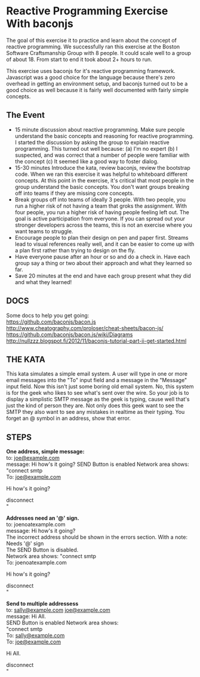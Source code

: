 Reactive Programming Exercise With baconjs
=====================
The goal of this exercise it to practice and learn about the concept of reactive programming. We successfully ran this exercise at the Boston Software Craftsmanship Group with 8 people. It could scale well to a group of about 18. From start to end it took about 2+ hours to run.

This exercise uses baconjs for it's reactive programming framework. Javascript was a good choice for the language because there's zero overhead in getting an environment setup, and baconjs turned out to be a good choice as well because it is fairly well documented with fairly simple concepts. 

The Event
---------
* 15 minute discussion about reactive programming. Make sure people understand the basic concepts and reasoning for reactive programming. I started the discussion by asking the group to explain reactive programming. This turned out well because: (a) I'm no expert (b) I suspected, and was correct that a number of people were familiar with the concept (c) It seemed like a good way to foster dialog.
* 15-30 minutes Introduce the kata, review baconjs, review the bootstrap code. When we ran this exercise it was helpful to whiteboard different concepts. At this point in the exercise, it's critical that most people in the group understand the basic concepts. You don't want groups breaking off into teams if they are missing core concepts.
* Break groups off into teams of ideally 3 people. With two people, you run a higher risk of not having a team that groks the assignment. With four people, you run a higher risk of having people feeling left out. The goal is active participation from everyone. If you can spread out your stronger developers across the teams, this is not an exercise where you want teams to struggle.
* Encourage people to plan their design on pen and paper first. Streams lead to visual references really well, and it can be easier to come up with a plan first rather than trying to design on the fly.
* Have everyone pause after an hour or so and do a check in. Have each group say a thing or two about their approach and what they learned so far.
* Save 20 minutes at the end and have each group present what they did and what they learned!

DOCS
---
Some docs to help you get going:   
https://github.com/baconjs/bacon.js     
http://www.cheatography.com/proloser/cheat-sheets/bacon-js/   
https://github.com/baconjs/bacon.js/wiki/Diagrams   
http://nullzzz.blogspot.fi/2012/11/baconjs-tutorial-part-ii-get-started.html  


THE KATA
--------
This kata simulates a simple email system. A user will type in one or more email messages into the "To" input field and a message in the "Message" input field. Now this isn't just some boring old email system. No, this system is for the geek who likes to see what's sent over the wire. So your job is to display a simplistic SMTP message as the geek is typing, cause well that's just the kind of person they are. Not only does this geek want to see the SMTP they also want to see any mistakes in realtime as their typing. You forget an @ symbol in an address, show that error. 

STEPS
------
**One address, simple message:**  
to: joe@example.com  
message: Hi how's it going?
SEND Button is enabled
Network area shows:  
"connect smtp  
To: joe@example.com  
    
Hi how's it going?  
  
disconnect  
"    

**Addresses need an '@' sign.**  
to: joenoatexample.com  
message: Hi how's it going?  
The incorrect address should be shown in the errors section.  With a note: Needs '@' sign  
The SEND Button is disabled.  
Network area shows:
"connect smtp  
To: joenoatexample.com  
    
Hi how's it going?  
  
disconnect  
"    

**Send to multiple addressess**  
to: sally@example.com joe@example.com  
message: Hi All.  
SEND Button is enabled
Network area shows:  
"connect smtp  
To: sally@example.com  
To: joe@example.com  
    
Hi All.  
  
disconnect  
"    

